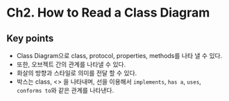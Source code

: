 # Ch2. How to Read a Class Diagram

## Key points

- Class Diagram으로 class, protocol, properties, methods를 나타 낼 수 있다. 
- 또한, 오브젝트 간의 관계를 나타낼 수 있다. 
- 화살의 방향과 스타일로 의미를 전달 할 수 있다. 
- 박스는 class, <<protocol>> 을 나타내며, 선을 이용해서 `implements`, `has a`, `uses`, `conforms to`와 같은 관계를 나타낸다. 